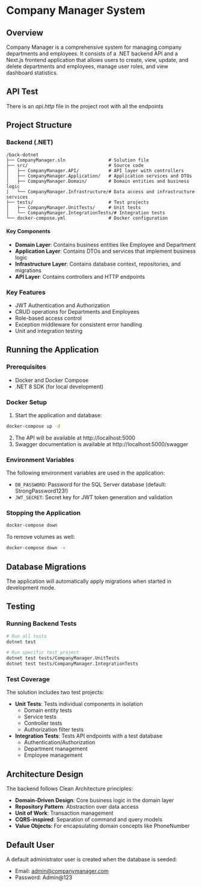 # Company Manager System

## Overview
Company Manager is a comprehensive system for managing company departments and employees. It consists of a .NET backend API and a Next.js frontend application that allows users to create, view, update, and delete departments and employees, manage user roles, and view dashboard statistics.

## API Test

There is an *api.http* file in the project root with all the endpoints


## Project Structure

### Backend (.NET)
```
/back-dotnet
├── CompanyManager.sln                # Solution file
├── src/                              # Source code
│   ├── CompanyManager.API/           # API layer with controllers
│   ├── CompanyManager.Application/   # Application services and DTOs
│   ├── CompanyManager.Domain/        # Domain entities and business logic
│   └── CompanyManager.Infrastructure/# Data access and infrastructure services
├── tests/                            # Test projects
│   ├── CompanyManager.UnitTests/     # Unit tests
│   └── CompanyManager.IntegrationTests/# Integration tests
└── docker-compose.yml                # Docker configuration
```

#### Key Components
- **Domain Layer**: Contains business entities like Employee and Department
- **Application Layer**: Contains DTOs and services that implement business logic
- **Infrastructure Layer**: Contains database context, repositories, and migrations
- **API Layer**: Contains controllers and HTTP endpoints

### Key Features
- JWT Authentication and Authorization
- CRUD operations for Departments and Employees
- Role-based access control
- Exception middleware for consistent error handling
- Unit and integration testing

## Running the Application

### Prerequisites
- Docker and Docker Compose
- .NET 8 SDK (for local development)

### Docker Setup
1. Start the application and database:
```bash
docker-compose up -d
```

2. The API will be available at http://localhost:5000
3. Swagger documentation is available at http://localhost:5000/swagger

### Environment Variables
The following environment variables are used in the application:
- `DB_PASSWORD`: Password for the SQL Server database (default: StrongPassword123!)
- `JWT_SECRET`: Secret key for JWT token generation and validation

### Stopping the Application
```bash
docker-compose down
```

To remove volumes as well:
```bash
docker-compose down -v
```

## Database Migrations
The application will automatically apply migrations when started in development mode.

## Testing

### Running Backend Tests
```bash
# Run all tests
dotnet test

# Run specific test project
dotnet test tests/CompanyManager.UnitTests
dotnet test tests/CompanyManager.IntegrationTests
```

### Test Coverage
The solution includes two test projects:
- **Unit Tests**: Tests individual components in isolation
  - Domain entity tests
  - Service tests
  - Controller tests
  - Authorization filter tests
- **Integration Tests**: Tests API endpoints with a test database
  - Authentication/Authorization
  - Department management
  - Employee management

## Architecture Design

The backend follows Clean Architecture principles:
- **Domain-Driven Design**: Core business logic in the domain layer
- **Repository Pattern**: Abstraction over data access
- **Unit of Work**: Transaction management
- **CQRS-inspired**: Separation of command and query models
- **Value Objects**: For encapsulating domain concepts like PhoneNumber

## Default User
A default administrator user is created when the database is seeded:
- Email: admin@companymanager.com
- Password: Admin@123